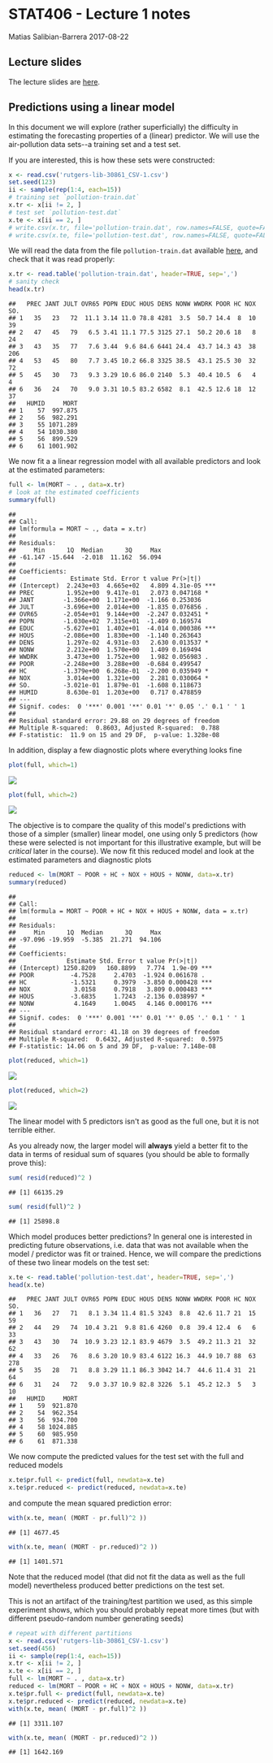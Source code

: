 STAT406 - Lecture 1 notes
================
Matias Salibian-Barrera
2017-08-22

Lecture slides
--------------

The lecture slides are [here](STAT406-17-lecture-1.pdf).

Predictions using a linear model
--------------------------------

In this document we will explore (rather superficially) the difficulty in estimating the forecasting properties of a (linear) predictor. We will use the air-pollution data sets--a training set and a test set.

If you are interested, this is how these sets were constructed:

``` r
x <- read.csv('rutgers-lib-30861_CSV-1.csv')
set.seed(123)
ii <- sample(rep(1:4, each=15))
# training set `pollution-train.dat`
x.tr <- x[ii != 2, ]
# test set `pollution-test.dat`
x.te <- x[ii == 2, ]
# write.csv(x.tr, file='pollution-train.dat', row.names=FALSE, quote=FALSE)
# write.csv(x.te, file='pollution-test.dat', row.names=FALSE, quote=FALSE)
```

We will read the data from the file `pollution-train.dat` available [here](pollution-train.dat), and check that it was read properly:

``` r
x.tr <- read.table('pollution-train.dat', header=TRUE, sep=',')
# sanity check
head(x.tr)
```

    ##   PREC JANT JULT OVR65 POPN EDUC HOUS DENS NONW WWDRK POOR HC NOX SO.
    ## 1   35   23   72  11.1 3.14 11.0 78.8 4281  3.5  50.7 14.4  8  10  39
    ## 2   47   45   79   6.5 3.41 11.1 77.5 3125 27.1  50.2 20.6 18   8  24
    ## 3   43   35   77   7.6 3.44  9.6 84.6 6441 24.4  43.7 14.3 43  38 206
    ## 4   53   45   80   7.7 3.45 10.2 66.8 3325 38.5  43.1 25.5 30  32  72
    ## 5   45   30   73   9.3 3.29 10.6 86.0 2140  5.3  40.4 10.5  6   4   4
    ## 6   36   24   70   9.0 3.31 10.5 83.2 6582  8.1  42.5 12.6 18  12  37
    ##   HUMID     MORT
    ## 1    57  997.875
    ## 2    56  982.291
    ## 3    55 1071.289
    ## 4    54 1030.380
    ## 5    56  899.529
    ## 6    61 1001.902

We now fit a a linear regression model with all available predictors and look at the estimated parameters:

``` r
full <- lm(MORT ~ . , data=x.tr)
# look at the estimated coefficients
summary(full)
```

    ## 
    ## Call:
    ## lm(formula = MORT ~ ., data = x.tr)
    ## 
    ## Residuals:
    ##     Min      1Q  Median      3Q     Max 
    ## -61.147 -15.644  -2.018  11.162  56.094 
    ## 
    ## Coefficients:
    ##               Estimate Std. Error t value Pr(>|t|)    
    ## (Intercept)  2.243e+03  4.665e+02   4.809 4.31e-05 ***
    ## PREC         1.952e+00  9.417e-01   2.073 0.047168 *  
    ## JANT        -1.366e+00  1.171e+00  -1.166 0.253036    
    ## JULT        -3.696e+00  2.014e+00  -1.835 0.076856 .  
    ## OVR65       -2.054e+01  9.144e+00  -2.247 0.032451 *  
    ## POPN        -1.030e+02  7.315e+01  -1.409 0.169574    
    ## EDUC        -5.627e+01  1.402e+01  -4.014 0.000386 ***
    ## HOUS        -2.086e+00  1.830e+00  -1.140 0.263643    
    ## DENS         1.297e-02  4.931e-03   2.630 0.013537 *  
    ## NONW         2.212e+00  1.570e+00   1.409 0.169494    
    ## WWDRK        3.473e+00  1.752e+00   1.982 0.056983 .  
    ## POOR        -2.248e+00  3.288e+00  -0.684 0.499547    
    ## HC          -1.379e+00  6.268e-01  -2.200 0.035949 *  
    ## NOX          3.014e+00  1.321e+00   2.281 0.030064 *  
    ## SO.         -3.021e-01  1.879e-01  -1.608 0.118673    
    ## HUMID        8.630e-01  1.203e+00   0.717 0.478859    
    ## ---
    ## Signif. codes:  0 '***' 0.001 '**' 0.01 '*' 0.05 '.' 0.1 ' ' 1
    ## 
    ## Residual standard error: 29.88 on 29 degrees of freedom
    ## Multiple R-squared:  0.8603, Adjusted R-squared:  0.788 
    ## F-statistic:  11.9 on 15 and 29 DF,  p-value: 1.328e-08

In addition, display a few diagnostic plots where everything looks fine

``` r
plot(full, which=1)
```

![](README_files/figure-markdown_github/diag-1.png)

``` r
plot(full, which=2)
```

![](README_files/figure-markdown_github/diag-2.png)

The objective is to compare the quality of this model's predictions with those of a simpler (smaller) linear model, one using only 5 predictors (how these were selected is not important for this illustrative example, but will be *critical* later in the course). We now fit this reduced model and look at the estimated parameters and diagnostic plots

``` r
reduced <- lm(MORT ~ POOR + HC + NOX + HOUS + NONW, data=x.tr)
summary(reduced)
```

    ## 
    ## Call:
    ## lm(formula = MORT ~ POOR + HC + NOX + HOUS + NONW, data = x.tr)
    ## 
    ## Residuals:
    ##     Min      1Q  Median      3Q     Max 
    ## -97.096 -19.959  -5.385  21.271  94.106 
    ## 
    ## Coefficients:
    ##              Estimate Std. Error t value Pr(>|t|)    
    ## (Intercept) 1250.8209   160.8899   7.774  1.9e-09 ***
    ## POOR          -4.7528     2.4703  -1.924 0.061678 .  
    ## HC            -1.5321     0.3979  -3.850 0.000428 ***
    ## NOX            3.0158     0.7918   3.809 0.000483 ***
    ## HOUS          -3.6835     1.7243  -2.136 0.038997 *  
    ## NONW           4.1649     1.0045   4.146 0.000176 ***
    ## ---
    ## Signif. codes:  0 '***' 0.001 '**' 0.01 '*' 0.05 '.' 0.1 ' ' 1
    ## 
    ## Residual standard error: 41.18 on 39 degrees of freedom
    ## Multiple R-squared:  0.6432, Adjusted R-squared:  0.5975 
    ## F-statistic: 14.06 on 5 and 39 DF,  p-value: 7.148e-08

``` r
plot(reduced, which=1)
```

![](README_files/figure-markdown_github/reduced-1.png)

``` r
plot(reduced, which=2)
```

![](README_files/figure-markdown_github/reduced-2.png)

The linear model with 5 predictors isn't as good as the full one, but it is not terrible either.

As you already now, the larger model will **always** yield a better fit to the data in terms of residual sum of squares (you should be able to formally prove this):

``` r
sum( resid(reduced)^2 )
```

    ## [1] 66135.29

``` r
sum( resid(full)^2 )
```

    ## [1] 25898.8

Which model produces better predictions? In general one is interested in predicting future observations, i.e. data that was not available when the model / predictor was fit or trained. Hence, we will compare the predictions of these two linear models on the test set:

``` r
x.te <- read.table('pollution-test.dat', header=TRUE, sep=',')
head(x.te)
```

    ##   PREC JANT JULT OVR65 POPN EDUC HOUS DENS NONW WWDRK POOR HC NOX SO.
    ## 1   36   27   71   8.1 3.34 11.4 81.5 3243  8.8  42.6 11.7 21  15  59
    ## 2   44   29   74  10.4 3.21  9.8 81.6 4260  0.8  39.4 12.4  6   6  33
    ## 3   43   30   74  10.9 3.23 12.1 83.9 4679  3.5  49.2 11.3 21  32  62
    ## 4   33   26   76   8.6 3.20 10.9 83.4 6122 16.3  44.9 10.7 88  63 278
    ## 5   35   28   71   8.8 3.29 11.1 86.3 3042 14.7  44.6 11.4 31  21  64
    ## 6   31   24   72   9.0 3.37 10.9 82.8 3226  5.1  45.2 12.3  5   3  10
    ##   HUMID     MORT
    ## 1    59  921.870
    ## 2    54  962.354
    ## 3    56  934.700
    ## 4    58 1024.885
    ## 5    60  985.950
    ## 6    61  871.338

We now compute the predicted values for the test set with the full and reduced models

``` r
x.te$pr.full <- predict(full, newdata=x.te)  
x.te$pr.reduced <- predict(reduced, newdata=x.te)  
```

and compute the mean squared prediction error:

``` r
with(x.te, mean( (MORT - pr.full)^2 ))
```

    ## [1] 4677.45

``` r
with(x.te, mean( (MORT - pr.reduced)^2 ))
```

    ## [1] 1401.571

Note that the reduced model (that did not fit the data as well as the full model) nevertheless produced better predictions on the test set.

This is not an artifact of the training/test partition we used, as this simple experiment shows, which you should probably repeat more times (but with different pseudo-random number generating seeds)

``` r
# repeat with different partitions
x <- read.csv('rutgers-lib-30861_CSV-1.csv')
set.seed(456)
ii <- sample(rep(1:4, each=15))
x.tr <- x[ii != 2, ]
x.te <- x[ii == 2, ]
full <- lm(MORT ~ . , data=x.tr)
reduced <- lm(MORT ~ POOR + HC + NOX + HOUS + NONW, data=x.tr)
x.te$pr.full <- predict(full, newdata=x.te)
x.te$pr.reduced <- predict(reduced, newdata=x.te)
with(x.te, mean( (MORT - pr.full)^2 ))
```

    ## [1] 3311.107

``` r
with(x.te, mean( (MORT - pr.reduced)^2 ))
```

    ## [1] 1642.169
